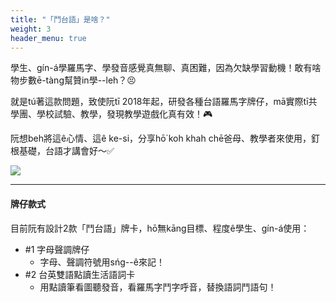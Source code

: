 ```yaml
---
title: "「鬥台語」是啥？"
weight: 3
header_menu: true
---
```


學生、gín-á學羅馬字、學發音感覺真無聊、真困難，因為欠缺學習動機！敢有啥物步數ē-tàng幫贊in學--leh？😣

就是tú著這款問題，致使阮tī 2018年起，研發各種台語羅馬字牌仔，mā實際tī共學團、學校試驗、教學，發現教學遊戲化真有效！🎮

阮想beh將這ê心情、這ê ke-si，分享hō͘ koh khah chē爸母、教學者來使用，釘根基礎，台語才講會好～✅

![](images/paia1.png)

---

#### 牌仔款式

目前阮有設計2款「鬥台語」牌卡，hō͘無kāng目標、程度ê學生、gín-á使用：

- #1 字母聲調牌仔
  - 字母、聲調符號用sńg--ê來記！
- #2 台英雙語點讀生活語詞卡
  - 用點讀筆看圖聽發音，看羅馬字鬥字呼音，替換語詞鬥語句！
